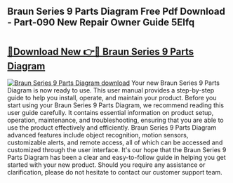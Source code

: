 ## Braun Series 9 Parts Diagram Free Pdf Download - Part-090 New Repair Owner Guide 5EIfq

# <h2><a href="http://dfnvkoa.blite.top/?on=Braun+Series+9+Parts+Diagram">🔗Download New 👉🔴 Braun Series 9 Parts Diagram</a></h2>

[![Braun Series 9 Parts Diagram download](https://i.imgur.com/lujVjoI.png)](http://dfnvkoa.blite.top/?on=Braun+Series+9+Parts+Diagram)
Your new Braun Series 9 Parts Diagram is now ready to use. This user manual provides a step-by-step guide to help you install, operate, and maintain your product. Before you start using your Braun Series 9 Parts Diagram, we recommend reading this user guide carefully. It contains essential information on product setup, operation, maintenance, and troubleshooting, ensuring that you are able to use the product effectively and efficiently. Braun Series 9 Parts Diagram advanced features include object recognition, motion sensors, customizable alerts, and remote access, all of which can be accessed and customized through the user interface. It's our hope that the Braun Series 9 Parts Diagram has been a clear and easy-to-follow guide in helping you get started with your new product. Should you require any assistance or clarification, please do not hesitate to contact our customer support team.
